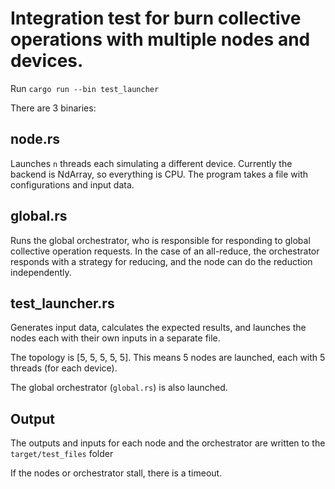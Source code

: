 # Integration test for burn collective operations with multiple nodes and devices.

Run `cargo run --bin test_launcher`

There are 3 binaries:

## node.rs
Launches `n` threads each simulating a different device. Currently the backend is NdArray, 
so everything is CPU. The program takes a file with configurations and input data.

## global.rs
Runs the global orchestrator, who is responsible for responding to global collective operation 
requests. In the case of an all-reduce, the orchestrator responds with a strategy for reducing, 
and the node can do the reduction independently.

## test_launcher.rs
Generates input data, calculates the expected results, and launches the nodes each with their 
own inputs in a separate file.

The topology is [5, 5, 5, 5, 5]. This means 5 nodes are launched, 
each with 5 threads (for each device).

The global orchestrator (`global.rs`) is also launched.

## Output
The outputs and inputs for each node and the orchestrator are written to the `target/test_files` folder

If the nodes or orchestrator stall, there is a timeout.
